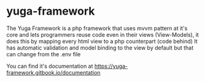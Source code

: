 # yuga-framework
The Yuga Framework is a php framework that uses mvvm pattern at it's core and lets programmers reuse code even in their views (View-Models), it does this by mapping every html view to a php counterpart (code behind)
It has automatic validation and model binding to the view by default but that can change from the .env file

You can find it's documentation at https://yuga-framework.gitbook.io/documentation

